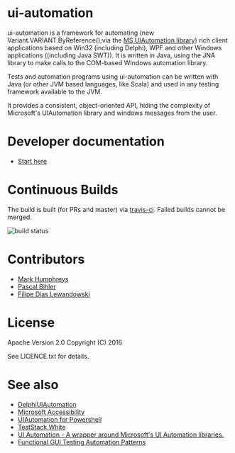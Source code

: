 # ui-automation

ui-automation is a framework for automating (new Variant.VARIANT.ByReference();via the [MS UIAutomation library](https://msdn.microsoft.com/en-us/library/vstudio/ms753388(v=vs.100).aspx)) rich client applications based on Win32 (including Delphi), WPF and other Windows applications ((including Java SWT)). It is written in Java, using the JNA library to make calls to the COM-based WIndows automation library. 

Tests and automation programs using ui-automation can be written with Java (or other JVM based languages, like Scala) and used in any testing framework available to the JVM.

It provides a consistent, object-oriented API, hiding the complexity of Microsoft's UIAutomation library and windows messages from the user.

# Developer documentation
* [Start here](docs/developer.md)

# Continuous Builds
The build is built (for PRs and master) via [travis-ci](https://travis-ci.org/mmarquee/ui-automation). Failed builds cannot be merged.

![build status](https://travis-ci.org/mmarquee/ui-automation.svg?branch=master)

# Contributors
* [Mark Humphreys](https://github.com/mmarquee)
* [Pascal Bihler](https://github.com/pbi-qfs)
* [Filipe Dias Lewandowski](https://github.com/diasf)

# License
Apache Version 2.0 Copyright (C) 2016

See LICENCE.txt for details.
  
# See also
* [DelphiUIAutomation](https://github.com/markhumphreysjhc/DelphiUIAutomation)
* [Microsoft Accessibility](https://msdn.microsoft.com/en-us/library/vstudio/ms753388(v=vs.100).aspx)
* [UIAutomation for Powershell](http://uiautomation.codeplex.com/documentation)
* [TestStack.White](https://github.com/TestStack/White)
* [UI Automation - A wrapper around Microsoft's UI Automation libraries.](https://github.com/vijayakumarsuraj/UIAutomation)
* [Functional GUI Testing Automation Patterns](https://www.infoq.com/articles/gui-automation-patterns)

